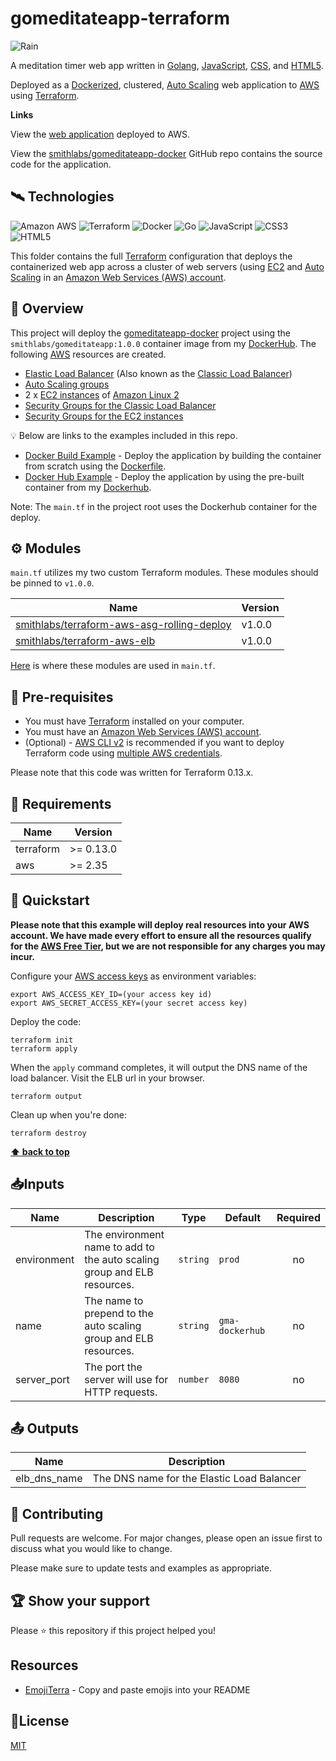 # gomeditateapp-terraform

![Rain](https://github.com/smithlabs/github-assets/raw/main/gif/rain.gif)

A meditation timer web app written in [Golang](https://golang.org/), [JavaScript](https://www.javascript.com/), [CSS](https://www.w3schools.com/css/), and [HTML5](https://developer.mozilla.org/en-US/docs/Web/Guide/HTML/HTML5). 

Deployed as a [Dockerized](https://www.docker.com/), clustered, [Auto Scaling](https://aws.amazon.com/autoscaling/) web application to [AWS](http://aws.amazon.com/) using [Terraform](https://www.terraform.io/). 

**Links**

View the [web application](http://gma-dockerhub-162650346.us-east-1.elb.amazonaws.com/) deployed to AWS.

View the [smithlabs/gomeditateapp-docker](https://github.com/smithlabs/gomeditateapp-docker) GitHub repo contains the source code for the application.

## 🛰️ Technologies

![Amazon AWS](https://img.shields.io/badge/Amazon%20AWS-232F3E?style=flat-square&logo=amazon-aws)
![Terraform](https://img.shields.io/badge/-Terraform-623ce4?style=flat-square&logo=terraform)
![Docker](https://img.shields.io/badge/-Docker-black?style=flat-square&logo=docker)
![Go](https://img.shields.io/badge/-Go-3E3E3E?style=flat-square&logo=Go)
![JavaScript](https://img.shields.io/badge/-JavaScript-black?style=flat-square&logo=javascript)
![CSS3](https://img.shields.io/badge/-CSS3-1572B6?style=flat-square&logo=css3)
![HTML5](https://img.shields.io/badge/-HTML5-E34F26?style=flat-square&logo=html5&logoColor=white)

This folder contains the full [Terraform](https://www.terraform.io/) configuration that deploys the containerized web app across a cluster of web servers (using [EC2](https://aws.amazon.com/ec2/) and
[Auto Scaling](https://aws.amazon.com/autoscaling/) in an [Amazon Web Services (AWS) account](http://aws.amazon.com/).

## 🔭 Overview

This project will deploy the [gomeditateapp-docker](https://github.com/smithlabs/gomeditateapp-docker) project using the ``smithlabs/gomeditateapp:1.0.0`` container image from my [DockerHub](https://hub.docker.com/repository/docker/smithlabs/gomeditateapp). The following [AWS](https://aws.amazon.com/) resources are created.

- [Elastic Load Balancer](https://aws.amazon.com/elasticloadbalancing/) (Also known as the [Classic Load Balancer](https://docs.aws.amazon.com/elasticloadbalancing/latest/classic/introduction.html))
- [Auto Scaling groups](https://docs.aws.amazon.com/autoscaling/ec2/userguide/AutoScalingGroup.html)
- 2 x [EC2 instances](https://aws.amazon.com/ec2/) of [Amazon Linux 2](https://aws.amazon.com/amazon-linux-2/)
- [Security Groups for the Classic Load Balancer](https://docs.aws.amazon.com/elasticloadbalancing/latest/classic/elb-security-groups.html)
- [Security Groups for the EC2 instances](https://docs.aws.amazon.com/AWSEC2/latest/UserGuide/ec2-security-groups.html)


💡 Below are links to the examples included in this repo.

- [Docker Build Example](https://github.com/smithlabs/gomeditateapp-terraform/tree/main/examples/dockerbuild) - Deploy the application by building the container from scratch using the [Dockerfile](https://github.com/smithlabs/gomeditateapp-docker/blob/main/Dockerfile).
- [Docker Hub Example](https://github.com/smithlabs/gomeditateapp-terraform/tree/main/examples/dockerhub) - Deploy the application by using the pre-built container from my [Dockerhub](https://hub.docker.com/repository/docker/smithlabs/gomeditateapp). 

Note: The `main.tf` in the project root uses the Dockerhub container for the deploy.

## ⚙️ Modules

`main.tf` utilizes my two custom Terraform modules. These modules should be pinned to `v1.0.0`.

| Name                                                                                                        | Version |
| ----------------------------------------------------------------------------------------------------------- | ------- |
| [smithlabs/terraform-aws-asg-rolling-deploy](https://github.com/smithlabs/terraform-aws-asg-rolling-deploy) | v1.0.0  |
| [smithlabs/terraform-aws-elb](https://github.com/smithlabs/terraform-aws-elb)                               | v1.0.0  |

[Here](https://github.com/smithlabs/hello-world-terraform-go-demo/blob/main/main.tf#L12-L31) is where these modules are used in `main.tf`.

## 🐾 Pre-requisites

- You must have [Terraform](https://www.terraform.io/) installed on your computer.
- You must have an [Amazon Web Services (AWS) account](http://aws.amazon.com/).
- (Optional) - [AWS CLI v2](https://docs.aws.amazon.com/cli/latest/userguide/install-cliv2.html) is recommended if you want to deploy Terraform code using [multiple AWS credentials](https://docs.aws.amazon.com/cli/latest/userguide/cli-configure-profiles.html).

Please note that this code was written for Terraform 0.13.x.

## 🔬 Requirements

| Name      | Version   |
| --------- | --------- |
| terraform | >= 0.13.0 |
| aws       | >= 2.35   |

## 🐇 Quickstart

**Please note that this example will deploy real resources into your AWS account. We have made every effort to ensure
all the resources qualify for the [AWS Free Tier](https://aws.amazon.com/free/), but we are not responsible for any
charges you may incur.**

Configure your [AWS access
keys](http://docs.aws.amazon.com/general/latest/gr/aws-sec-cred-types.html#access-keys-and-secret-access-keys) as
environment variables:

```
export AWS_ACCESS_KEY_ID=(your access key id)
export AWS_SECRET_ACCESS_KEY=(your secret access key)
```

Deploy the code:

```
terraform init
terraform apply
```

When the `apply` command completes, it will output the DNS name of the load balancer. Visit the ELB url in your browser.

```
terraform output
```

Clean up when you're done:

```
terraform destroy
```

**[⬆ back to top](#%EF%B8%8F-technologies)**

## 📥Inputs

| Name        | Description                                                              | Type     | Default       | Required |
| ----------- | ------------------------------------------------------------------------ | -------- | ------------- | :------: |
| environment | The environment name to add to the auto scaling group and ELB resources. | `string` | `prod`        |    no    |
| name        | The name to prepend to the auto scaling group and ELB resources.         | `string` | `gma-dockerhub` |    no    |
| server_port | The port the server will use for HTTP requests.                          | `number` | `8080`        |    no    |

## 📤 Outputs

| Name         | Description                                |
| ------------ | ------------------------------------------ |
| elb_dns_name | The DNS name for the Elastic Load Balancer |

## 🤝 Contributing

Pull requests are welcome. For major changes, please open an issue first to discuss what you would like to change.

Please make sure to update tests and examples as appropriate.

## 🏆 Show your support

Please ⭐️ this repository if this project helped you!

## Resources

- [EmojiTerra](https://emojiterra.com/) - Copy and paste emojis into your README

## 📝License

[MIT](https://github.com/smithlabs/hello-world-terraform-go-demo/blob/main/LICENSE)
